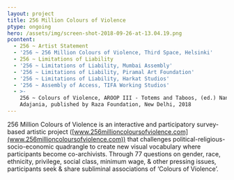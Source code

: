 ```yaml
---
layout: project
title: 256 Million Colours of Violence
ptype: ongoing
hero: /assets/img/screen-shot-2018-09-26-at-13.04.19.png
pcontent:
  - 256 ~ Artist Statement
  - '256 ~ 256 Million Colours of Violence, Third Space, Helsinki'
  - 256 ~ Limitations of Liability
  - '256 ~ Limitations of Liability, Mumbai Assembly'
  - '256 ~ Limitations of Liability, Piramal Art Foundation'
  - '256 ~ Limitations of Liability, Harkat Studios'
  - '256 ~ Assembly of Access, TIFA Working Studios'
  - >-
    256 ~ Colours of Violence, AROOP III - Totems and Taboos, (ed.) Nancy
    Adajania, published by Raza Foundation, New Delhi, 2018
---
```

256 Million Colours of Violence is an interactive and participatory survey-based artistic project ([www.256millioncoloursofviolence.com](www.256millioncoloursofviolence.com)) that challenges political-religious-socio-economic quadrangle to create new visual vocabulary where participants become co-archivists. Through 77 questions on gender, race, ethnicity, privilege, social class, minimum wage, & other pressing issues, participants seek & share subliminal associations of ‘Colours of Violence’.
